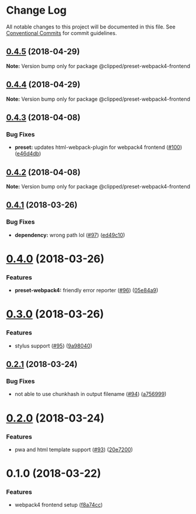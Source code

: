 # Change Log

All notable changes to this project will be documented in this file.
See [Conventional Commits](https://conventionalcommits.org) for commit guidelines.

<a name="0.4.5"></a>
## [0.4.5](https://github.com/clippedjs/clipped/compare/@clipped/preset-webpack4-frontend@0.4.4...@clipped/preset-webpack4-frontend@0.4.5) (2018-04-29)




**Note:** Version bump only for package @clipped/preset-webpack4-frontend

<a name="0.4.4"></a>
## [0.4.4](https://github.com/clippedjs/clipped/compare/@clipped/preset-webpack4-frontend@0.4.3...@clipped/preset-webpack4-frontend@0.4.4) (2018-04-29)




**Note:** Version bump only for package @clipped/preset-webpack4-frontend

<a name="0.4.3"></a>
## [0.4.3](https://github.com/clippedjs/clipped/compare/@clipped/preset-webpack4-frontend@0.4.2...@clipped/preset-webpack4-frontend@0.4.3) (2018-04-08)


### Bug Fixes

* **preset:** updates html-webpack-plugin for webpack4 frontend ([#100](https://github.com/clippedjs/clipped/issues/100)) ([e46d4db](https://github.com/clippedjs/clipped/commit/e46d4db))




<a name="0.4.2"></a>
## [0.4.2](https://github.com/clippedjs/clipped/compare/@clipped/preset-webpack4-frontend@0.4.1...@clipped/preset-webpack4-frontend@0.4.2) (2018-04-08)




**Note:** Version bump only for package @clipped/preset-webpack4-frontend

<a name="0.4.1"></a>
## [0.4.1](https://github.com/clippedjs/clipped/compare/@clipped/preset-webpack4-frontend@0.4.0...@clipped/preset-webpack4-frontend@0.4.1) (2018-03-26)


### Bug Fixes

* **dependency:** wrong path lol ([#97](https://github.com/clippedjs/clipped/issues/97)) ([ed49c10](https://github.com/clippedjs/clipped/commit/ed49c10))




<a name="0.4.0"></a>
# [0.4.0](https://github.com/clippedjs/clipped/compare/@clipped/preset-webpack4-frontend@0.3.0...@clipped/preset-webpack4-frontend@0.4.0) (2018-03-26)


### Features

* **preset-webpack4:** friendly error reporter ([#96](https://github.com/clippedjs/clipped/issues/96)) ([05e84a9](https://github.com/clippedjs/clipped/commit/05e84a9))




<a name="0.3.0"></a>
# [0.3.0](https://github.com/clippedjs/clipped/compare/@clipped/preset-webpack4-frontend@0.2.1...@clipped/preset-webpack4-frontend@0.3.0) (2018-03-26)


### Features

* stylus support ([#95](https://github.com/clippedjs/clipped/issues/95)) ([9a98040](https://github.com/clippedjs/clipped/commit/9a98040))




<a name="0.2.1"></a>
## [0.2.1](https://github.com/clippedjs/clipped/compare/@clipped/preset-webpack4-frontend@0.2.0...@clipped/preset-webpack4-frontend@0.2.1) (2018-03-24)


### Bug Fixes

* not able to use chunkhash in output filename ([#94](https://github.com/clippedjs/clipped/issues/94)) ([a756999](https://github.com/clippedjs/clipped/commit/a756999))




<a name="0.2.0"></a>
# [0.2.0](https://github.com/clippedjs/clipped/compare/@clipped/preset-webpack4-frontend@0.1.0...@clipped/preset-webpack4-frontend@0.2.0) (2018-03-24)


### Features

* pwa and html template support ([#93](https://github.com/clippedjs/clipped/issues/93)) ([20e7200](https://github.com/clippedjs/clipped/commit/20e7200))




<a name="0.1.0"></a>
# 0.1.0 (2018-03-22)


### Features

* webpack4 frontend setup ([f8a74cc](https://github.com/clippedjs/clipped/commit/f8a74cc))
